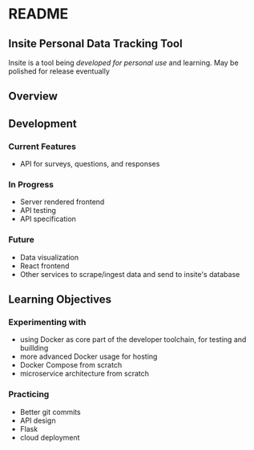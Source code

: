 # README
## Insite Personal Data Tracking Tool

Insite is a tool being *developed for personal use* and learning. May be polished for release eventually

## Overview
 

## Development
### Current Features
- API for surveys, questions, and responses 

### In Progress
- Server rendered frontend
- API testing
- API specification

### Future
- Data visualization
- React frontend
- Other services to scrape/ingest data and send to insite's database


## Learning Objectives
### Experimenting with 
- using Docker as core part of the developer toolchain, for testing and buillding
- more advanced Docker usage for hosting
- Docker Compose from scratch
- microservice architecture from scratch

### Practicing
- Better git commits
- API design
- Flask
- cloud deployment
